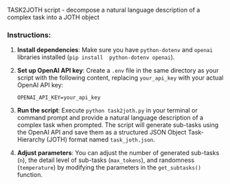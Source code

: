 TASK2JOTH script - decompose a natural language description of a complex task into a JOTH object

### Instructions:

1. **Install dependencies**: Make sure you have `python-dotenv` and `openai` libraries installed (`pip install 
python-dotenv openai`).
2. **Set up OpenAI API key**: Create a `.env` file in the same directory as your script with the following 
content, replacing `your_api_key` with your actual OpenAI API key:

   ```
   OPENAI_API_KEY=your_api_key
   ```
3. **Run the script**: Execute `python task2joth.py` in your terminal or command prompt and provide a natural 
language description of a complex task when prompted. The script will generate sub-tasks using the OpenAI API 
and save them as a structured JSON Object Task-Hierarchy (JOTH) format named `task_joth.json`.
4. **Adjust parameters**: You can adjust the number of generated sub-tasks (`n`), the detail level of sub-tasks 
(`max_tokens`), and randomness (`temperature`) by modifying the parameters in the `get_subtasks()` function.
